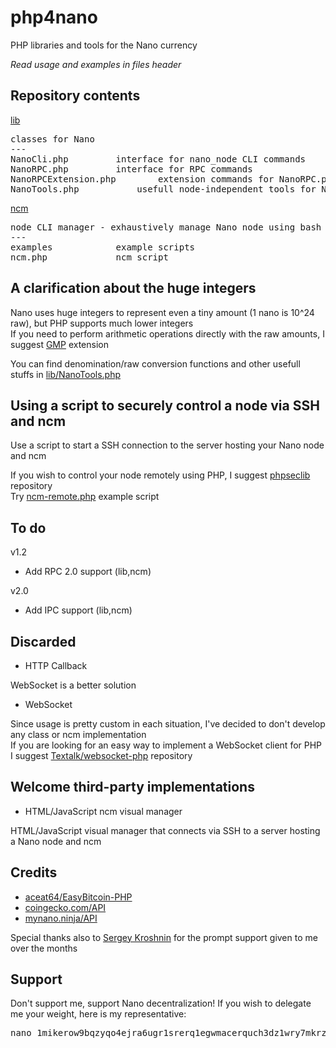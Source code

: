# php4nano
PHP libraries and tools for the Nano currency

*Read usage and examples in files header*

## Repository contents

[lib](lib)

<pre>classes for Nano
---
NanoCli.php			interface for nano_node CLI commands
NanoRPC.php			interface for RPC commands
NanoRPCExtension.php		extension commands for NanoRPC.php
NanoTools.php			usefull node-independent tools for Nano
</pre>

[ncm](ncm)

<pre>node CLI manager - exhaustively manage Nano node using bash
---
examples			example scripts
ncm.php				ncm script
</pre>

## A clarification about the huge integers

Nano uses huge integers to represent even a tiny amount (1 nano is 10^24 raw), but PHP supports much lower integers<br/>
If you need to perform arithmetic operations directly with the raw amounts, I suggest [GMP](https://www.php.net/manual/en/book.gmp.php) extension

You can find denomination/raw conversion functions and other usefull stuffs in [lib/NanoTools.php](lib/NanoTools.php)

## Using a script to securely control a node via SSH and ncm

Use a script to start a SSH connection to the server hosting your Nano node and ncm

If you wish to control your node remotely using PHP, I suggest [phpseclib](https://github.com/phpseclib/phpseclib) repository<br/>
Try [ncm-remote.php](ncm/examples/ncm-remote.php) example script

## To do

v1.2

* Add RPC 2.0 support (lib,ncm)

v2.0

* Add IPC support (lib,ncm)

## Discarded

* HTTP Callback

WebSocket is a better solution

* WebSocket

Since usage is pretty custom in each situation, I've decided to don't develop any class or ncm implementation<br/>
If you are looking for an easy way to implement a WebSocket client for PHP I suggest [Textalk/websocket-php](https://github.com/Textalk/websocket-php) repository

## Welcome third-party implementations

* HTML/JavaScript ncm visual manager

HTML/JavaScript visual manager that connects via SSH to a server hosting a Nano node and ncm

## Credits

* [aceat64/EasyBitcoin-PHP](https://github.com/aceat64/EasyBitcoin-PHP)
* [coingecko.com/API](https://www.coingecko.com/en/api)
* [mynano.ninja/API](https://mynano.ninja/api)

Special thanks also to [Sergey Kroshnin](https://github.com/SergiySW) for the prompt support given to me over the months

## Support

Don't support me, support Nano decentralization! If you wish to delegate me your weight, here is my representative:
<pre>
nano_1mikerow9bqzyqo4ejra6ugr1srerq1egwmacerquch3dz1wry7mkrz4768m
</pre>